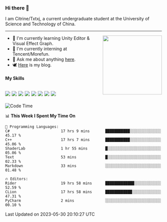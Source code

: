 ### Hi there 👋

I am Citrine/Txtxj, a current undergraduate student at the University of Science and Technology of China.

---

<img align="right" height="190" src="http://github-profile-summary-cards.vercel.app/api/cards/stats?username=txtxj&theme=vue">

- 🌱 I'm currently learning Unity Editor & Visual Effect Graph.
- 🐶 I'm currently interning at Tencent/Morefun.
- 💬 Ask me about anything [here](https://github.com/txtxj/txtxj/issues).
- 🕊️ [Here](https://txtxj.top) is my blog.

#### My Skills

![](https://img.shields.io/badge/C%23-239120?logo=csharp&logoColor=fff)
![](https://img.shields.io/badge/Unity-000000?logo=unity&logoColor=fff)
![](https://img.shields.io/badge/Python-3e74a2?logo=python&logoColor=fff)
![](https://img.shields.io/badge/C++-65318e?logo=cplusplus&logoColor=fff)
![](https://img.shields.io/badge/C-5654a2?logo=c&logoColor=fff)
![](https://img.shields.io/badge/Blender-f5792a?logo=blender&logoColor=fff)
![](https://img.shields.io/badge/MS%20SQL-cc2927?logo=microsoftsqlserver&logoColor=fff)
![](https://img.shields.io/badge/My%20SQL-4479a1?logo=mysql&logoColor=fff)
---

<!--START_SECTION:waka-->
![Code Time](http://img.shields.io/badge/Code%20Time-956%20hrs%2012%20mins-blue)

📊 **This Week I Spent My Time On** 

```text
💬 Programming Languages: 
C#                       17 hrs 9 mins       ███████████░░░░░░░░░░░░░░   45.17 % 
C++                      17 hrs 7 mins       ███████████░░░░░░░░░░░░░░   45.06 % 
ShaderLab                1 hr 55 mins        █░░░░░░░░░░░░░░░░░░░░░░░░   05.06 % 
Text                     53 mins             █░░░░░░░░░░░░░░░░░░░░░░░░   02.33 % 
Markdown                 33 mins             ░░░░░░░░░░░░░░░░░░░░░░░░░   01.48 % 

🔥 Editors: 
Rider                    19 hrs 58 mins      █████████████░░░░░░░░░░░░   52.59 % 
CLion                    17 hrs 58 mins      ████████████░░░░░░░░░░░░░   47.31 % 
PyCharm                  2 mins              ░░░░░░░░░░░░░░░░░░░░░░░░░   00.10 % 
```


 Last Updated on 2023-05-30 20:10:27 UTC
<!--END_SECTION:waka-->
